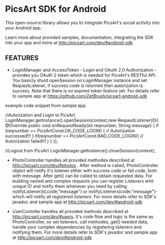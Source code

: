 # **PicsArt SDK for Android**

This open-source library allows you to integrate PicsArt's social activity into your Android app.

Learn more about provided samples, documentation, integrating the SDK into your app and more at  http://picsart.com/dev/#android-sdk 


##  FEATURES
- LoginManager and AccessToken - Login and OAuth 2.0 Authorization - provides you OAuth 2 token which is needed for PicsArt's RESTful API. You basicly shuld openSession on LoginManager instance and set RequestListener, if success code is returned then autorization is success. Note that there is no expired token feature yet. For details refer to sample app at https://github.com/ZetBrush/picsart-android-sdk

example code snippet from sample app.

//Autorization and Login to PicsArt
LoginManager.getInstance().openSession(context,new RequestListener(0){
        @Override
        public void onRequestReady(int reqnumber, String message) {
                if (reqnumber == PicsArtConst.OK_CODE_LOGIN) {
        		 		// Autorization  successed!!!
                      }
                  if(reqnumber == PicsArtConst.BAD_CODE_LOGIN){
                           // Autorization failed!!!
                      }
                   }
             });
             
   //Logout from PicsArt
    LoginManager.getInstance().closeSession(context);

- PhotoController handles all provided methodes described at http://picsart.com/dev/#photos . After method is called, PhotoController object will notify it's listener either with success code or fail code, both with message. After get() can be called to obtain requested data. For building nested and complex requests you can register Listeners  whit unique ID and notify them whenever you need by calling notifyListener(id,code,"message") or notifyListeners(code,"message")- which will notify all registered listeners. For more details refer to SDK's javadoc and sample app at
http://picsart.com/dev/#android-sdk 


- UserContoller handles all provided methods described at http://picsart.com/dev/#users. It's code flow and logic is the same as PhotoController, so set listeners, call methodes, get() needed data, handle your complex dependencies by registering listeners and notifying them. For more details refer to SDK's javadoc and sample app at http://picsart.com/dev/#android-sdk
